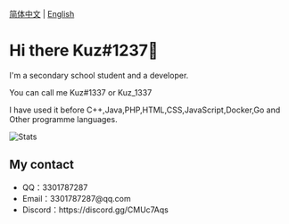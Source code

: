 [简体中文](README.md) | [English](README-EN.md)

# Hi there Kuz#1237👋

I'm a secondary school student and a developer. 

You can call me Kuz#1337 or Kuz_1337

I have used it before C++,Java,PHP,HTML,CSS,JavaScript,Docker,Go and Other programme languages.

![Stats](https://github-readme-stats.vercel.app/api?username=JigokuZ&show_icons=true&theme=ocean_dark)

## My contact
<ul>
    <li>QQ：3301787287</li>
    <li>Email：3301787287@qq.com</li>
    <li>Discord：https://discord.gg/CMUc7Aqs</li>
</ul>
